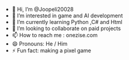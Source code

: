 - 👋 Hi, I’m @Joopeli20028
- 👀 I’m interested in game and AI development 
- 🌱 I’m currently learning Python ,C# and Html
- 💞️ I’m looking to collaborate on paid projects
- 📫 How to reach me : onezise.com
- 😄 Pronouns: He / Him
- ⚡ Fun fact: making a pixel game

